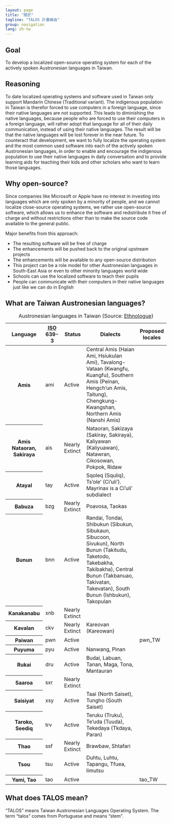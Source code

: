 ```yaml
---
layout: page
title: "關於"
tagline: "TALOS 計畫緣由"
group: navigation
lang: zh-tw
---
```


Goal
----

To develop a localized open-source operating system for each of the actively spoken Austronesian languages in Taiwan.

Reasoning
---------

To date localized operating systems and software used in Taiwan only support Mandarin Chinese (Traditional variant). The indigenous population in Taiwan is therefor forced to use computers in a foreign language, since their native languages are not supported. This leads to diminishing the native languages, because people who are forced to use their computers in a foreign language, will rather adopt that language for all of their daily communication, instead of using their native languages. The result will be that the native languages will be lost forever in the near future. To counteract that development, we want to fully localize the operating system and the most common used software into each of the actively spoken Austronesian languages, in order to enable and encourage the indigenous population to use their native languages in daily conversation and to provide learning aids for teaching their kids and other scholars who want to learn those languages.

Why open-source?
----------------

Since companies like Microsoft or Apple have no interest in investing into languages which are only spoken by a minority of people, and we cannot localize close-source operating systems, we rather use open-source software, which allows us to enhance the software and redistribute it free of charge and without restrictions other than to make the source code available to the general public.

Major benefits from this approach:

* The resulting software will be free of charge
* The enhancements will be pushed back to the original upstream projects
* The enhancements will be available to any open-source distribution
* This project can be a role model for other Austronesian languages in South-East Asia or even to other minority languages world wide
* Schools can use the localized software to teach their pupils
* People can communicate with their computers in their native languages just like we can do in English

What are Taiwan Austronesian languages?
---------------------------------------
<table class="table table-bordered table-striped">
<caption>Austronesian languages in Taiwan (Source: <a href="http://www.ethnologue.com/show_country.asp?name=TW">Ethnologue</a>)</caption>
<thead>
    <th>Language</th>
    <th><acronym title="International Organization for Standardization">ISO</acronym> 639-3</th>
    <th>Status</th>
    <th>Dialects</th>
    <th>Proposed locales</th>
</thead>
<tbody>
  <tr>
    <th>Amis</th>
    <td>ami</td>
    <td><span class="label label-success">Active</span></td>
    <td>Central Amis (Haian Ami, Hsiukulan Ami), Tavalong-Vataan (Kwangfu, Kuangfu), Southern Amis (Peinan, Hengch’un Amis, Taitung), Chengkung-Kwangshan, Northern Amis (Nanshi Amis)</td>
    <td></td>
  </tr>
  <tr>
    <th>Amis Nataoran, Sakiraya</th>
    <td>ais</td>
    <td><span class="label label-important">Nearly Extinct</span></td>
    <td>Nataoran, Sakizaya (Sakiray, Sakiraya), Kaliyawan (Kaliyuawan), Natawran, Cikosowan, Pokpok, Ridaw</td>
    <td></td>
  </tr>
  <tr>
    <th>Atayal</th>
    <td>tay</td>
    <td><span class="label label-success">Active</span></td>
    <td>Sqoleq (Squliq), Ts’ole’ (Ci’uli’). Mayrinax is a Ci’uli’ subdialect</td>
    <td></td>
  </tr>
  <tr>
    <th>Babuza</th>
    <td>bzg</td>
    <td><span class="label label-important">Nearly Extinct</span></td>
    <td>Poavosa, Taokas</td>
    <td></td>
  </tr>
  <tr>
    <th>Bunun</th>
    <td>bnn</td>
    <td><span class="label label-success">Active</span></td>
    <td>Randai, Tondai, Shibukun (Sibukun, Sibukaun, Sibucoon, Sivukun), North Bunun (Takitudu, Taketodo, Takebakha, Takibakha), Central Bunun (Takbanuao, Takivatan, Takevatan), South Bunun (Ishbukun), Takopulan</td>
    <td></td>
  </tr>
  <tr>
    <th>Kanakanabu</th>
    <td>xnb</td>
    <td><span class="label label-important">Nearly Extinct</span></td>
    <td></td>
    <td></td>
  </tr>
  <tr>
    <th>Kavalan</th>
    <td>ckv</td>
    <td><span class="label label-important">Nearly Extinct</span></td>
    <td>Kareovan (Kareowan)</td>
    <td></td>
  </tr>
  <tr>
    <th>Paiwan</th>
    <td>pwn</td>
    <td><span class="label label-success">Active</span></td>
    <td></td>
    <td>pwn_TW</td>
  </tr>
  <tr>
    <th>Puyuma</th>
    <td>pyu</td>
    <td><span class="label label-success">Active</span></td>
    <td>Nanwang, Pinan</td>
    <td></td>
  </tr>
  <tr>
    <th>Rukai</th>
    <td>dru</td>
    <td><span class="label label-success">Active</span></td>
    <td>Budai, Labuan, Tanan, Maga, Tona, Mantauran</td>
    <td></td>
  </tr>
  <tr>
    <th>Saaroa</th>
    <td>sxr</td>
    <td><span class="label label-important">Nearly Extinct</span></td>
    <td></td>
    <td></td>
  </tr>
  <tr>
    <th>Saisiyat</th>
    <td>xsy</td>
    <td><span class="label label-success">Active</span></td>
    <td>Taai (North Saiset), Tungho (South Saiset)</td>
    <td></td>
  </tr>
  <tr>
    <th>Taroko, Seediq</th>
    <td>trv</td>
    <td><span class="label label-success">Active</span></td>
    <td>Teruku (Truku), Te’uda (Tuuda), Tekedaya (Tkdaya, Paran)</td>
    <td></td>
  </tr>
  <tr>
    <th>Thao</th>
    <td>ssf</td>
    <td><span class="label label-important">Nearly Extinct</span></td>
    <td>Brawbaw, Shtafari</td>
    <td></td>
  </tr>
  <tr>
    <th>Tsou</th>
    <td>tsu</td>
    <td><span class="label label-success">Active</span></td>
    <td>Duhtu, Luhtu, Tapangu, Tfuea, Iimutsu</td>
    <td></td>
  </tr>
  <tr>
    <th>Yami, Tao</th>
    <td>tao</td>
    <td><span class="label label-success">Active</span></td>
    <td></td>
    <td>tao_TW</td>
  </tr>
</tbody>
</table>

What does TALOS mean?
---------------------
“TALOS” means Taiwan Austronesian Languages Operating System.  The term “talos” comes from Portuguese and means “stem”.
